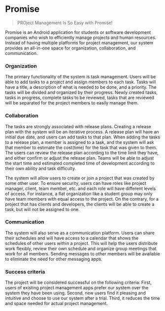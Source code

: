 # Promise
> PROject Management Is So Easy with Promise!

Promise is an Android application for students or software development companies who wish to efficiently manage projects and human resources. Instead of having multiple platforms for project management, our system provides an all-in-one space for organization, collaboration, and communication.

### Organization
The primary functionality of the system is task management. Users will be able to add tasks to a project and assign members to each task. Tasks will have a title, a description of what is needed to be done, and a priority. The tasks will be divided and organized by their progress. Newly created tasks, tasks in progress, complete tasks to be reviewed, tasks that are reviewed will be separated for the project members to easily manage them.

### Collaboration
The tasks are strongly associated with release plans. Creating a release plan with the system will be an iterative process. A release plan will have an initial due date, and users can add tasks to that plan. When adding the tasks to a release plan, a member is assigned to a task, and the system will ask that member to estimate the cost(time) for the task that was given to them. The users can review the release plan according to the time limit they have, and either confirm or adjust the release plan. Teams will be able to adjust the start time and estimated completed time of development according to their own ability and task difficulty.

The system will allow users to create or join a project that was created by some other user. To ensure security, users can have roles like project manager, client, team member, etc. and each role will have different levels of access. For instance, a flat organization like a student group may only have team members with equal access to the project. On the contrary, for a project that has clients and developers, the clients will be able to create a task, but will not be assigned to one.

### Communication
The system will also serve as a communication platform. Users can share their schedules and will have access to a calendar that shows the schedules of other users within a project. This will help the users distribute work flexibly, review their own schedule and organize group meetings that work for all members. Sending messages to other members will be available to eliminate the need for other messaging apps.


### Success criteria
The project will be considered successful on the following criteria: First, users of existing project management apps prefer our system over the system they have been using. Second, new users find it pleasing and intuitive and choose to use our system after a trial. Third, it reduces the time and space needed for actual project management.
